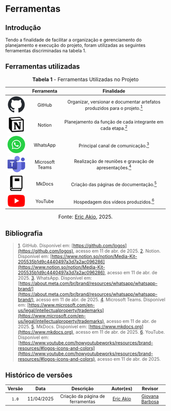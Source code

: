 # Ferramentas

## Introdução

Tendo a finalidade de facilitar a organização e gerenciamento do planejamento e execução do projeto, foram utilizadas as seguintes ferramentas discriminadas na tabela 1.

## Ferramentas utilizadas

<font size="3"><p style="text-align: center"><b>Tabela 1</b> - Ferramentas Utilizadas no Projeto</p></font>

|                                                                    |Ferramenta|Finalidade               |
|:------------------------------------------------------------------:|:----------:|:-----------------------:|
|<img class="card-img img-fluid rounded" src="https://raw.githubusercontent.com/Requisitos-de-software/2025.1-DetranDF/main/docs/assets/ferramentas/github-mark/github-mark.png" title="GitHub" width=100>|GitHub| Organizar, versionar e documentar artefatos produzidos para o projeto.<a id="anchor_1" href="#FRM1"><sup>1</sup></a>|
|<img class="card-img img-fluid rounded" src="https://raw.githubusercontent.com/Requisitos-de-software/2025.1-DetranDF/main/docs/assets/ferramentas/Notion_app_logo.png" title="Notion" width=100>|Notion|Planejamento da função de cada integrante em cada etapa.<a id="anchor_2" href="#FRM2"><sup>2</sup></a>|
|<img class="card-img img-fluid rounded" src="https://raw.githubusercontent.com/Requisitos-de-software/2025.1-DetranDF/main/docs/assets/ferramentas/whatsapp.png" title="WhatsApp" width=100>|WhatsApp|Principal canal de comunicação.<a id="anchor_3" href="#FRM3"><sup>3</sup></a>|
|<img class="card-img img-fluid rounded" src="https://raw.githubusercontent.com/Requisitos-de-software/2025.1-DetranDF/main/docs/assets/ferramentas/Microsoft_Teams.png" title="Microsoft Teams" width=70>|Microsoft Teams|Realização de reuniões e gravação de apresentações.<a id="anchor_4" href="#FRM4"><sup>4</sup></a>|
|<img class="card-img img-fluid rounded" src="https://raw.githubusercontent.com/Requisitos-de-software/2025.1-DetranDF/main/docs/assets/ferramentas/MkDocs_Logo.png" title="MkDocs" width=100>|MkDocs|Criação das páginas de documentação.<a id="anchor_5" href="#FRM5"><sup>5</sup></a>|
|<img class="card-img img-fluid rounded" src="https://raw.githubusercontent.com/Requisitos-de-software/2025.1-DetranDF/main/docs/assets/ferramentas/Youtube_logo.png" title="YouTube" width=100>|YouTube|Hospedagem dos vídeos produzidos.<a id="anchor_6" href="#FRM6"><sup>6</sup></a>|

<font size="3"><p style="text-align: center">Fonte: [Eric Akio](https://github.com/eric-kingu), 2025.</p></font>

## Bibliografia

> <a id="#FRM1" href="anchor_1">1</a>. GitHub. Disponível em: [https://github.com/logos](https://github.com/logos), acesso em 11 de abr. de 2025.
> <a id="#FRM2" href="anchor_2">2</a>. Notion. Disponível em: [https://www.notion.so/notion/Media-Kit-205535b1d9c4440497a3d7a2ac096286](https://www.notion.so/notion/Media-Kit-205535b1d9c4440497a3d7a2ac096286), acesso em 11 de abr. de 2025.
> <a id="#FRM3" href="anchor_3">3</a>. WhatsApp. Disponível em: [https://about.meta.com/br/brand/resources/whatsapp/whatsapp-brand/](https://about.meta.com/br/brand/resources/whatsapp/whatsapp-brand/), acesso em 11 de abr. de 2025.
> <a id="#FRM4" href="anchor_4">4</a>. Microsoft Teams. Disponível em: [https://www.microsoft.com/en-us/legal/intellectualproperty/trademarks](https://www.microsoft.com/en-us/legal/intellectualproperty/trademarks), acesso em 11 de abr. de 2025.
> <a id="#FRM5" href="anchor_5">5</a>. MkDocs. Disponível em: [https://www.mkdocs.org](https://www.mkdocs.org), acesso em 11 de abr. de 2025.
> <a id="#FRM6" href="anchor_6">6</a>. YouTube. Disponível em: [https://www.youtube.com/howyoutubeworks/resources/brand-resources/#logos-icons-and-colors](https://www.youtube.com/howyoutubeworks/resources/brand-resources/#logos-icons-and-colors), acesso em 11 de abr. de 2025.

## Histórico de versões

|Versão|Data|Descrição|Autor(es)|Revisor|
|:----:|:--:|:-------:|:-------:|:-----:|
|`1.0`|11/04/2025|Criação da página de ferramentas|[Eric Akio](https://github.com/eric-kingu)|  [Giovana Barbosa](https://github.com/gio221)  |